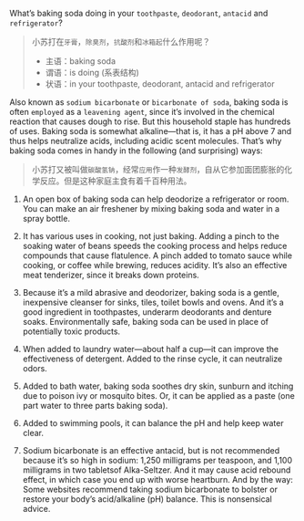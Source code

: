 What’s baking soda doing in your `toothpaste`, `deodorant`, `antacid` and `refrigerator`?

> 小苏打在`牙膏`，`除臭剂`，`抗酸剂`和`冰箱起`什么作用呢？
>
> - 主语：baking soda
> - 谓语：is doing (系表结构)
> - 状语：in your toothpaste, deodorant, antacid and refrigerator

Also known as `sodium bicarbonate` or `bicarbonate of soda`, baking soda is often `employed` as a `leavening agent`, since it’s involved in the chemical reaction that causes dough to rise. But this household staple has hundreds of uses. Baking soda is somewhat alkaline—that is, it has a pH above 7 and thus helps neutralize acids, including acidic scent molecules. That’s why baking soda comes in handy in the following (and surprising) ways:

> 小苏打又被叫做`碳酸氢钠`，经常`应用`作一种`发酵剂`，自从它参加面团膨胀的化学反应。但是这种家庭主食有着千百种用法。

1. An open box of baking soda can help deodorize a refrigerator or room. You can make an air freshener by mixing baking soda and water in a spray bottle.

2. It has various uses in cooking, not just baking. Adding a pinch to the soaking water of beans speeds the cooking process and helps reduce compounds that cause flatulence. A pinch added to tomato sauce while cooking, or coffee while brewing, reduces acidity. It’s also an effective meat tenderizer, since it breaks down proteins.

3. Because it’s a mild abrasive and deodorizer, baking soda is a gentle, inexpensive cleanser for sinks, tiles, toilet bowls and ovens. And it’s a good ingredient in toothpastes, underarm deodorants and denture soaks. Environmentally safe, baking soda can be used in place of potentially toxic products.

4. When added to laundry water—about half a cup—it can improve the effectiveness of detergent. Added to the rinse cycle, it can neutralize odors.

5. Added to bath water, baking soda soothes dry skin, sunburn and itching due to poison ivy or mosquito bites. Or, it can be applied as a paste (one part water to three parts baking soda).

6. Added to swimming pools, it can balance the pH and help keep water clear.

7. Sodium bicarbonate is an effective antacid, but is not recommended because it’s so high in sodium: 1,250 milligrams per teaspoon, and 1,100 milligrams in two tabletsof Alka-Seltzer. And it may cause acid rebound effect, in which case you end up with worse heartburn. And by the way: Some websites recommend taking sodium bicarbonate to bolster or restore your body’s acid/alkaline (pH) balance. This is nonsensical advice.

